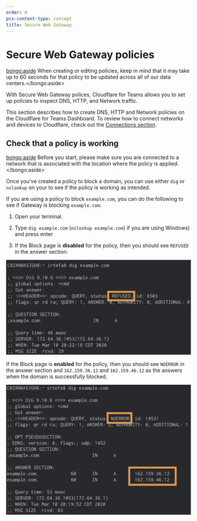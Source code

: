 ```yaml
---
order: 0
pcx-content-type: concept
title: Secure Web Gateway
---
```


# Secure Web Gateway policies

<bongo:aside>  When creating or editing policies, keep in mind that it may take up to 60 seconds for that policy
  to be updated across all of our data centers.</bongo:aside>

With Secure Web Gateway polices, Cloudflare for Teams allows you to set up policies to inspect DNS, HTTP, and Network traffic.

This section describes how to create DNS, HTTP and Network policies on the Cloudflare for Teams Dashboard. To review how to connect networks and devices to Cloudflare, check out the [Connections section](/connections).

<DirectoryListing path="/policies/filtering" />

## Check that a policy is working

<bongo:aside>  Before you start, please make sure you are connected to a network that is associated with the
  location where the policy is applied.</bongo:aside>

Once you've created a policy to block a domain, you can use either `dig` or `nslookup` on your to see if the policy is working as intended.

If you are using a policy to block `example.com`, you can do the following to see if Gateway is blocking `example.com`:

1. Open your terminal.

2. Type `dig example.com` (`nslookup example.com`) if you are using Windows) and press enter

3. If the Block page is **disabled** for the policy, then you should see `REFUSED` in the answer section:

![Blocked when block page disabled](../../static/documentation/faq/blocked-disabled.png)

If the Block page is **enabled** for the policy, then you should see `NOERROR` in the answer section and `162.159.36.12` and `162.159.46.12` as the answers when the domain is successfully blocked.

![Blocked when block page enabled](../../static/documentation/faq/blocked-enabled.png)
